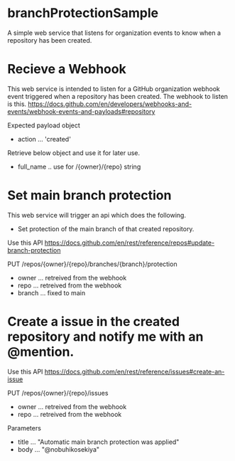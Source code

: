 # branchProtectionSample
A simple web service that listens for organization events to know when a repository has been created.

# Recieve a Webhook
This web service is intended to listen for a GitHub organization webhook event triggered when a repository has been created.
The webhook to listen is this.
https://docs.github.com/en/developers/webhooks-and-events/webhook-events-and-payloads#repository

Expected payload object
* action ... 'created'

Retrieve below object and use it for later use.
* full_name .. use for /{owner}/{repo} string

# Set main branch protection
This web service will trigger an api which does the following.
* Set protection of the main branch of that created repository.

Use this API
https://docs.github.com/en/rest/reference/repos#update-branch-protection


PUT /repos/{owner}/{repo}/branches/{branch}/protection
* owner ... retreived from the webhook
* repo ... retreived from the webhook
* branch ... fixed to main

# Create a issue in the created repository and notify me with an @mention.

Use this API
https://docs.github.com/en/rest/reference/issues#create-an-issue

PUT /repos/{owner}/{repo}/issues
* owner ... retreived from the webhook
* repo ... retreived from the webhook

Parameters
* title ... "Automatic main branch protection was applied"
* body ... "@nobuhikosekiya"
